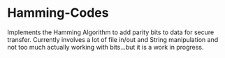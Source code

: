# Hamming-Codes

Implements the Hamming Algorithm to add parity bits to data for secure transfer.
Currently involves a lot of file in/out and String manipulation and not too 
much actually working with bits...but it is a work in progress.  
